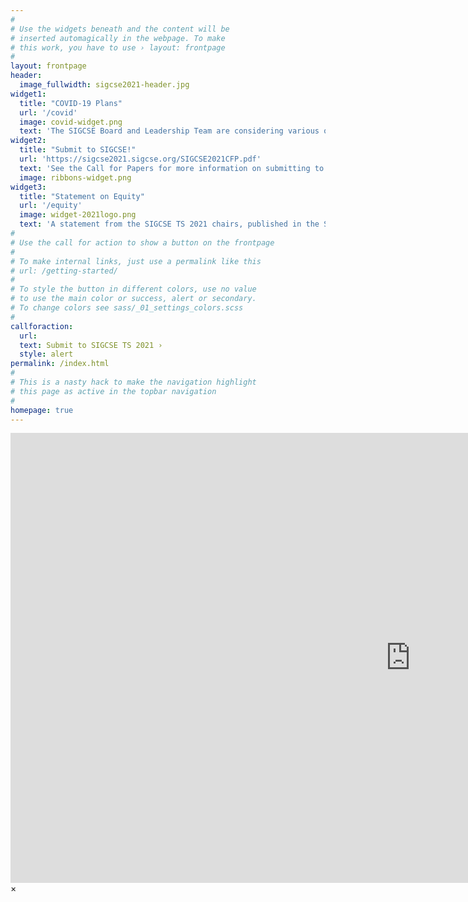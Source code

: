 ```yaml
---
#
# Use the widgets beneath and the content will be
# inserted automagically in the webpage. To make
# this work, you have to use › layout: frontpage
#
layout: frontpage
header:
  image_fullwidth: sigcse2021-header.jpg
widget1:
  title: "COVID-19 Plans"
  url: '/covid'
  image: covid-widget.png
  text: 'The SIGCSE Board and Leadership Team are considering various options for SIGCSE TS 2021.'
widget2:
  title: "Submit to SIGCSE!"
  url: 'https://sigcse2021.sigcse.org/SIGCSE2021CFP.pdf'
  text: 'See the Call for Papers for more information on submitting to SIGCSE TS 2021!'
  image: ribbons-widget.png
widget3:
  title: "Statement on Equity"
  url: '/equity'
  image: widget-2021logo.png
  text: 'A statement from the SIGCSE TS 2021 chairs, published in the SIGCSE Bulletin.'
#
# Use the call for action to show a button on the frontpage
#
# To make internal links, just use a permalink like this
# url: /getting-started/
#
# To style the button in different colors, use no value
# to use the main color or success, alert or secondary.
# To change colors see sass/_01_settings_colors.scss
#
callforaction:
  url: 
  text: Submit to SIGCSE TS 2021 ›
  style: alert
permalink: /index.html
#
# This is a nasty hack to make the navigation highlight
# this page as active in the topbar navigation
#
homepage: true
---
```


<div id="videoModal" class="reveal-modal large" data-reveal="">
  <div class="flex-video widescreen vimeo" style="display: block;">
    <iframe width="1280" height="720" src="https://www.youtube.com/embed/3b5zCFSmVvU" frameborder="0" allowfullscreen></iframe>
  </div>
  <a class="close-reveal-modal">&#215;</a>
</div>
